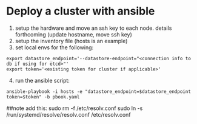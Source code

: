 # Deploy a cluster with ansible
1) setup the hardware and move an ssh key to each node.  details forthcoming (update hostname, move ssh key)
2) setup the inventory file (hosts is an example)
3) set local envs for the following:

```
export datastore_endpoint='--datastore-endpoint="<connection info to db if using for etcd>"'
export token='<existing token for cluster if applicable>'
```
4) run the ansible script:
```
ansible-playbook -i hosts -e "datastore_endpoint=$datastore_endpoint token=$token" -b pbook.yaml
```


##note
add this:
sudo rm -f /etc/resolv.conf
sudo ln -s /run/systemd/resolve/resolv.conf /etc/resolv.conf